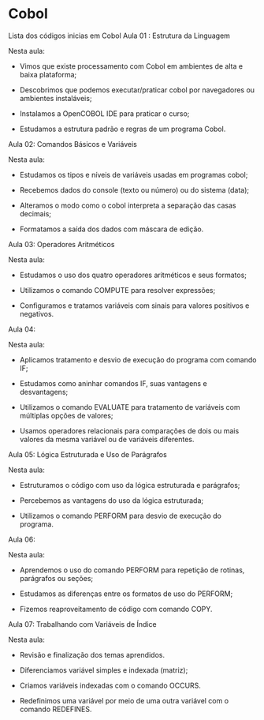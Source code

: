 # Cobol
Lista dos códigos inicias em Cobol
Aula 01 : Estrutura da Linguagem

Nesta aula:

- Vimos que existe processamento com Cobol em ambientes de alta e baixa plataforma;

- Descobrimos que podemos executar/praticar cobol por navegadores ou ambientes instaláveis;

- Instalamos a OpenCOBOL IDE para praticar o curso;

- Estudamos a estrutura padrão e regras de um programa Cobol.



Aula 02: Comandos Básicos e Variáveis

Nesta aula:

- Estudamos os tipos e níveis de variáveis usadas em programas cobol;

- Recebemos dados do console (texto ou número) ou do sistema (data);

- Alteramos o modo como o cobol interpreta a separação das casas decimais;

- Formatamos a saída dos dados com máscara de edição.


Aula 03: Operadores Aritméticos

Nesta aula:

- Estudamos o uso dos quatro operadores aritméticos e seus formatos;

- Utilizamos o comando COMPUTE para resolver expressões;

- Configuramos e tratamos variáveis com sinais para valores positivos e negativos.


Aula 04: 

Nesta aula:
- Aplicamos tratamento e desvio de execução do programa com comando IF;

- Estudamos como aninhar comandos IF, suas vantagens e desvantagens;

- Utilizamos o comando EVALUATE para tratamento de variáveis com múltiplas opções de valores;

- Usamos operadores relacionais para comparações de dois ou mais valores da mesma variável ou de variáveis diferentes.

Aula 05: Lógica Estruturada e Uso de Parágrafos

Nesta aula:

- Estruturamos o código com uso da lógica estruturada e parágrafos;

- Percebemos as vantagens do uso da lógica estruturada;

- Utilizamos o comando PERFORM para desvio de execução do programa.

Aula 06:

Nesta aula:

- Aprendemos o uso do comando PERFORM para repetição de rotinas, parágrafos ou seções;

- Estudamos as diferenças entre os formatos de uso do PERFORM;

- Fizemos reaproveitamento de código com comando COPY.

Aula 07: Trabalhando com Variáveis de Índice

Nesta aula:

- Revisão e finalização dos temas aprendidos.

- Diferenciamos variável simples e indexada (matriz);

- Criamos variáveis indexadas com o comando OCCURS.

- Redefinimos uma variável por meio de uma outra variável com o comando REDEFINES.
